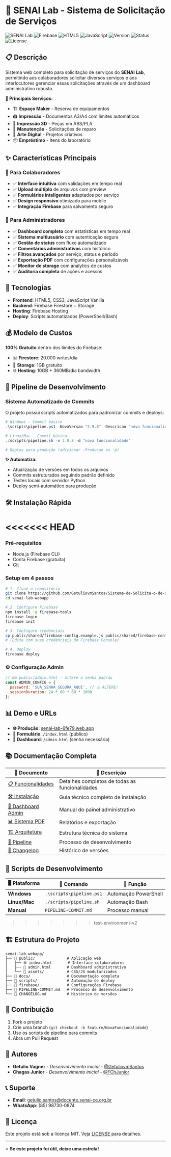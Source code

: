 # 🔧 SENAI Lab - Sistema de Solicitação de Serviços

![SENAI Lab](https://img.shields.io/badge/SENAI-Lab-blue?style=for-the-badge)
![Firebase](https://img.shields.io/badge/Firebase-FFCA28?style=for-the-badge&logo=firebase&logoColor=black)
![HTML5](https://img.shields.io/badge/HTML5-E34F26?style=for-the-badge&logo=html5&logoColor=white)
![JavaScript](https://img.shields.io/badge/JavaScript-F7DF1E?style=for-the-badge&logo=javascript&logoColor=black)
![Version](https://img.shields.io/badge/Version-2.9.7-success?style=for-the-badge)
![Status](https://img.shields.io/badge/Status-Produção-success?style=for-the-badge)
![License](https://img.shields.io/badge/License-MIT-yellow?style=for-the-badge)

## 📋 Descrição

Sistema web completo para solicitação de serviços do **SENAI Lab**, permitindo aos colaboradores solicitar diversos serviços e aos interlocutores gerenciar essas solicitações através de um dashboard administrativo robusto.

**🎯 Principais Serviços:**
- 🏗️ **Espaço Maker** - Reserva de equipamentos
- 🖨️ **Impressão** - Documentos A3/A4 com limites automáticos
- 📐 **Impressão 3D** - Peças em ABS/PLA
- 🔧 **Manutenção** - Solicitações de reparo
- 🎨 **Arte Digital** - Projetos criativos
- 📦 **Empréstimo** - Itens do laboratório

## ✨ Características Principais

### 👥 **Para Colaboradores**
- ✅ **Interface intuitiva** com validações em tempo real
- ✅ **Upload múltiplo** de arquivos com preview
- ✅ **Formulários inteligentes** adaptados por serviço
- ✅ **Design responsivo** otimizado para mobile
- ✅ **Integração Firebase** para salvamento seguro

### 🔐 **Para Administradores**
- ✅ **Dashboard completo** com estatísticas em tempo real
- ✅ **Sistema multiusuário** com autenticação segura
- ✅ **Gestão de status** com fluxo automatizado
- ✅ **Comentários administrativos** com histórico
- ✅ **Filtros avançados** por serviço, status e período
- ✅ **Exportação PDF** com configurações personalizáveis
- ✅ **Monitor de storage** com analytics de custos
- ✅ **Auditoria completa** de ações e acessos

## 🚀 Tecnologias

- **Frontend**: HTML5, CSS3, JavaScript Vanilla
- **Backend**: Firebase Firestore + Storage
- **Hosting**: Firebase Hosting
- **Deploy**: Scripts automatizados (PowerShell/Bash)

## 💰 Modelo de Custos

**100% Gratuito** dentro dos limites do Firebase:
- 📊 **Firestore**: 20.000 writes/dia
- 💾 **Storage**: 1GB gratuito
- 🌐 **Hosting**: 10GB + 360MB/dia bandwidth

## 🚀 Pipeline de Desenvolvimento

### **Sistema Automatizado de Commits**
O projeto possui scripts automatizados para padronizar commits e deploys:

```powershell
# Windows - Commit básico
.\scripts\pipeline.ps1 -NovaVersao "2.9.8" -Descricao "nova funcionalidade"

# Linux/Mac - Commit básico  
./scripts/pipeline.sh -v 2.9.8 -d "nova funcionalidade"

# Deploy para produção (adicionar -Producao ou -p)
```

**✨ Automatiza:**
- Atualização de versões em todos os arquivos
- Commits estruturados seguindo padrão definido
- Testes locais com servidor Python
- Deploy semi-automático para produção

## 🛠️ Instalação Rápida

<<<<<<< HEAD
=======
### **Pré-requisitos**
- Node.js (Firebase CLI)
- Conta Firebase (gratuita)
- Git

### **Setup em 4 passos**
```bash
# 1. Clone o repositório
git clone https://github.com/GetuliovmSantos/Sistema-de-Solicita-o-de-Servi-os.git
cd senai-lab-webapp

# 2. Configure Firebase
npm install -g firebase-tools
firebase login
firebase init

# 3. Configure credenciais
cp public/shared/firebase-config.example.js public/shared/firebase-config.js
# (Edite com suas credenciais do Firebase Console)

# 4. Deploy
firebase deploy
```

### **⚙️ Configuração Admin**
```javascript
// Em public/admin.html - altere a senha padrão
const ADMIN_CONFIG = {
  password: 'SUA_SENHA_SEGURA_AQUI', // ⚠️ ALTERE!
  sessionDuration: 24 * 60 * 60 * 1000
};
```

## 📊 Demo e URLs

- **🌐 Produção**: [senai-lab-6fe79.web.app](https://senai-lab-6fe79.web.app)
- **👥 Formulário**: `/index.html` (público)
- **🔐 Dashboard**: `/admin.html` (senha necessária)

## 📚 Documentação Completa

| 📄 Documento | 📝 Descrição |
|--------------|--------------|
| [📋 Funcionalidades](docs/FUNCIONALIDADES.md) | Detalhes completos de todas as funcionalidades |
| [🛠️ Instalação](docs/INSTALACAO.md) | Guia técnico completo de instalação |
| [🔐 Dashboard Admin](docs/ADMIN.md) | Manual do painel administrativo |
| [📊 Sistema PDF](docs/PDF-EXPORT.md) | Relatórios e exportação |
| [🏗️ Arquitetura](docs/ARQUITETURA.md) | Estrutura técnica do sistema |
| [🚀 Pipeline](PIPELINE-COMMIT.md) | Processo de desenvolvimento |
| [📜 Changelog](CHANGELOG.md) | Histórico de versões |

## 🔧 Scripts de Desenvolvimento

| 🖥️ Plataforma | 📝 Comando | 🎯 Função |
|---------------|-----------|----------|
| **Windows** | `.\scripts\pipeline.ps1` | Automação PowerShell |
| **Linux/Mac** | `./scripts/pipeline.sh` | Automação Bash |
| **Manual** | `PIPELINE-COMMIT.md` | Processo manual |

>>>>>>> test-environment-v2
## 🏗️ Estrutura do Projeto

```
senai-lab-webapp/
├── 📁 public/              # Aplicação web
│   ├── 🌐 index.html       # Interface colaboradores
│   ├── 🔐 admin.html       # Dashboard administrativo
│   └── 📁 assets/          # CSS/JS modularizados
├── 📁 docs/                # Documentação completa
├── 📁 scripts/             # Automação de deploy
├── 📁 firebase/            # Configurações Firebase
├── 🚀 PIPELINE-COMMIT.md   # Processo de desenvolvimento
└── 📜 CHANGELOG.md         # Histórico de versões
```

## 🤝 Contribuição

1. Fork o projeto
2. Crie uma branch (`git checkout -b feature/NovaFuncionalidade`)
3. Use os scripts de pipeline para commits
4. Abra um Pull Request

## 👥 Autores

- **Getulio Vagner** - *Desenvolvimento inicial* - [@GetuliovmSantos](https://github.com/GetuliovmSantos)
- **Chagas Junior** - *Desenvolvimento inicial* - [@FChJunior](https://github.com/FChJunior)

## 📞 Suporte

- **Email**: getulio.santos@docente.senai-ce.org.br
- **WhatsApp**: (85) 98730-0874

## 📝 Licença

Este projeto está sob a licença MIT. Veja [LICENSE](LICENSE) para detalhes.

---

⭐ **Se este projeto foi útil, deixe uma estrela!**
